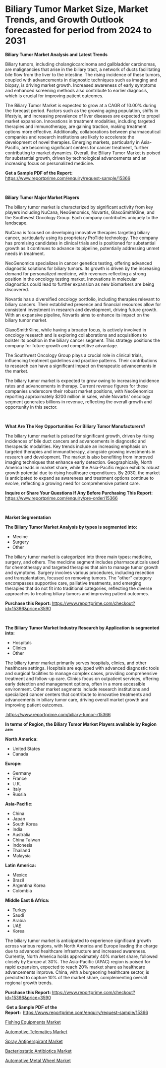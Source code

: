 <p><h1>Biliary Tumor Market Size, Market Trends, and Growth Outlook forecasted for period from 2024 to 2031</h1></p><p><strong>Biliary Tumor Market Analysis and Latest Trends</strong></p>
<p><p>Biliary tumors, including cholangiocarcinoma and gallbladder carcinomas, are malignancies that arise in the biliary tract, a network of ducts facilitating bile flow from the liver to the intestine. The rising incidence of these tumors, coupled with advancements in diagnostic techniques such as imaging and biopsy, is driving market growth. Increased awareness of early symptoms and enhanced screening methods also contribute to earlier diagnosis, which is crucial for improving patient outcomes.</p><p>The Biliary Tumor Market is expected to grow at a CAGR of 10.00% during the forecast period. Factors such as the growing aging population, shifts in lifestyle, and increasing prevalence of liver diseases are expected to propel market expansion. Innovations in treatment modalities, including targeted therapies and immunotherapy, are gaining traction, making treatment options more effective. Additionally, collaborations between pharmaceutical companies and research institutions are likely to accelerate the development of novel therapies. Emerging markets, particularly in Asia-Pacific, are becoming significant centers for cancer treatment, further contributing to market dynamics. Overall, the Biliary Tumor Market is poised for substantial growth, driven by technological advancements and an increasing focus on personalized medicine.</p></p>
<p><strong>Get a Sample PDF of the Report:&nbsp;</strong> <a href="https://www.reportprime.com/enquiry/request-sample/15366">https://www.reportprime.com/enquiry/request-sample/15366</a></p>
<p>&nbsp;</p>
<p><strong>Biliary Tumor Major Market Players</strong></p>
<p><p>The biliary tumor market is characterized by significant activity from key players including NuCana, NeoGenomics, Novartis, GlaxoSmithKline, and the Southwest Oncology Group. Each company contributes uniquely to the landscape.</p><p>NuCana is focused on developing innovative therapies targeting biliary cancer, particularly using its proprietary ProTide technology. The company has promising candidates in clinical trials and is positioned for substantial growth as it continues to advance its pipeline, potentially addressing unmet needs in treatment.</p><p>NeoGenomics specializes in cancer genetics testing, offering advanced diagnostic solutions for biliary tumors. Its growth is driven by the increasing demand for personalized medicine, with revenues reflecting a strong position in the oncology testing market. Innovations in molecular diagnostics could lead to further expansion as new biomarkers are being discovered.</p><p>Novartis has a diversified oncology portfolio, including therapies relevant to biliary cancers. Their established presence and financial resources allow for consistent investment in research and development, driving future growth. With an expansive pipeline, Novartis aims to enhance its impact on the biliary tumor market.</p><p>GlaxoSmithKline, while having a broader focus, is actively involved in oncology research and is exploring collaborations and acquisitions to bolster its position in the biliary cancer segment. This strategy positions the company for future growth and competitive advantage.</p><p>The Southwest Oncology Group plays a crucial role in clinical trials, influencing treatment guidelines and practice patterns. Their contributions to research can have a significant impact on therapeutic advancements in the market.</p><p>The biliary tumor market is expected to grow owing to increasing incidence rates and advancements in therapy. Current revenue figures for these companies underscore their robust market positions, with NeoGenomics reporting approximately $200 million in sales, while Novartis' oncology segment generates billions in revenue, reflecting the overall growth and opportunity in this sector.</p></p>
<p>&nbsp;</p>
<p><strong>What Are The Key Opportunities For Biliary Tumor Manufacturers?</strong></p>
<p><p>The biliary tumor market is poised for significant growth, driven by rising incidences of bile duct cancers and advancements in diagnostic and therapeutic modalities. Key trends include an increasing emphasis on targeted therapies and immunotherapy, alongside growing investments in research and development. The market is also benefiting from improved imaging techniques that enhance early detection. Geographically, North America leads in market share, while the Asia-Pacific region exhibits robust growth potential due to rising healthcare expenditures. By 2030, the market is anticipated to expand as awareness and treatment options continue to evolve, reflecting a growing need for comprehensive patient care.</p></p>
<p><strong>Inquire or Share Your Questions If Any Before Purchasing This Report:</strong> <a href="https://www.reportprime.com/enquiry/pre-order/15366">https://www.reportprime.com/enquiry/pre-order/15366</a></p>
<p>&nbsp;</p>
<p><strong>Market Segmentation</strong></p>
<p><strong>The Biliary Tumor Market Analysis by types is segmented into:</strong></p>
<p><ul><li>Mecine</li><li>Surgery</li><li>Other</li></ul></p>
<p><p>The biliary tumor market is categorized into three main types: medicine, surgery, and others. The medicine segment includes pharmaceuticals used for chemotherapy and targeted therapies that aim to manage tumor growth and symptoms. Surgery involves various procedures, including resection and transplantation, focused on removing tumors. The "other" category encompasses supportive care, palliative treatments, and emerging therapies that do not fit into traditional categories, reflecting the diverse approaches to treating biliary tumors and improving patient outcomes.</p></p>
<p><strong>Purchase this Report:&nbsp;</strong><a href="https://www.reportprime.com/checkout?id=15366&price=3590">https://www.reportprime.com/checkout?id=15366&price=3590</a></p>
<p>&nbsp;</p>
<p><strong>The Biliary Tumor Market Industry Research by Application is segmented into:</strong></p>
<p><ul><li>Hospitals</li><li>Clinics</li><li>Other</li></ul></p>
<p><p>The biliary tumor market primarily serves hospitals, clinics, and other healthcare settings. Hospitals are equipped with advanced diagnostic tools and surgical facilities to manage complex cases, providing comprehensive treatment and follow-up care. Clinics focus on outpatient services, offering early detection and management options, often in a more accessible environment. Other market segments include research institutions and specialized cancer centers that contribute to innovative treatments and advancements in biliary tumor care, driving overall market growth and improving patient outcomes.</p></p>
<p><a href="https://www.reportprime.com/biliary-tumor-r15366">&nbsp;https://www.reportprime.com/biliary-tumor-r15366</a></p>
<p><strong>In terms of Region, the Biliary Tumor Market Players available by Region are:</strong></p>
<p>
    <p> <strong> North America: </strong>
        <ul>
            <li>United States</li>
            <li>Canada</li>
        </ul>
        </p> 
    <p> <strong> Europe: </strong>
        <ul>
            <li>Germany</li>
            <li>France</li>
            <li>U.K.</li>
            <li>Italy</li>
            <li>Russia</li>
        </ul>
        </p> 
    <p> <strong> Asia-Pacific: </strong>
        <ul>
            <li>China</li>
            <li>Japan</li>
            <li>South Korea</li>
            <li>India</li>
            <li>Australia</li>
            <li>China Taiwan</li>
            <li>Indonesia</li>
            <li>Thailand</li>
            <li>Malaysia</li>
        </ul>
        </p> 
    <p> <strong> Latin America: </strong>
        <ul>
            <li>Mexico</li>
            <li>Brazil</li>
            <li>Argentina Korea</li>
            <li>Colombia</li>
        </ul>
        </p> 
    <p> <strong> Middle East & Africa: </strong>
        <ul>
            <li>Turkey</li>
            <li>Saudi</li>
            <li>Arabia</li>
            <li>UAE</li>
            <li>Korea</li>
        </ul>
    </p>
    </p>
<p><p>The biliary tumor market is anticipated to experience significant growth across various regions, with North America and Europe leading the charge due to advanced healthcare infrastructure and increased awareness. Currently, North America holds approximately 40% market share, followed closely by Europe at 30%. The Asia-Pacific (APAC) region is poised for rapid expansion, expected to reach 20% market share as healthcare advancements improve. China, with a burgeoning healthcare sector, is predicted to capture 10% of the market share, complementing overall regional growth trends.</p></p>
<p><strong>Purchase this Report: </strong><a href="https://www.reportprime.com/checkout?id=15366&price=3590">https://www.reportprime.com/checkout?id=15366&price=3590</a></p>
<p>&nbsp;<strong>Get a Sample PDF of the Report:&nbsp;&nbsp;</strong><a href="https://www.reportprime.com/enquiry/request-sample/15366">https://www.reportprime.com/enquiry/request-sample/15366</a></p>
<p><strong></strong></p>
<p><p><a href="https://www.linkedin.com/pulse/fishing-equipments-market2024-2031-industry-insights-investment-xdfif?trackingId=VxpidPiiQaye6XxnWELvnA%3D%3D">Fishing Equipments Market</a></p><p><a href="https://issuu.com/reportprime-2/docs/automotive-telematics-market-size-2_056676e6b2170a">Automotive Telematics Market</a></p><p><a href="https://medium.com/@boboko938_76821/this-report-aims-to-deliver-an-in-depth-analysis-of-the-global-spray-antiperspirant-market-65ddd94340ce">Spray Antiperspirant Market</a></p><p><a href="https://github.com/LaurenShaw586/Market-Research-Report-List-1/blob/main/bacteriostatic-antibiotics-market.md">Bacteriostatic Antibiotics Market</a></p><p><a href="https://issuu.com/reportprime-2/docs/automotive-metal-wheel-market-size-_f92a87a5efbced">Automotive Metal Wheel Market</a></p></p>